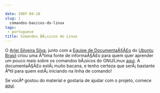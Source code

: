 ```yaml
---

date: 2007-04-10
slug: |
  comandos-basicos-do-linux
tags:
 - portuguese
title: Comandos BÃ¡sicos do Linux
---
```


O [Arlei Silveira Silva](http://wiki.ubuntu-br.org/arlei), junto com a
[Equipe de DocumentaÃ§Ã£o](http://wiki.ubuntu-br.org/TimeDeDocumentacao)
do [Ubuntu Brasil](http://www.ubuntu-br.org/) criou uma Ã³tima fonte de
informaÃ§Ã£o para quem quer aprender um pouco mais sobre os comandos
bÃ¡sicos do GNU/Linux [aqui](http://wiki.ubuntu-br.org/ComandosBasicos).
A documentaÃ§Ã£o estÃ¡ muito bacana, e tenho certeza que serÃ¡ bastante
Ãºtil para quem estÃ¡ iniciando na linha de comando!

Se vocÃª gostou do material e gostaria de ajudar com o projeto, comece
[aqui](http://wiki.ubuntu-br.org/TimeDeDocumentacao/ComoParticipar).
